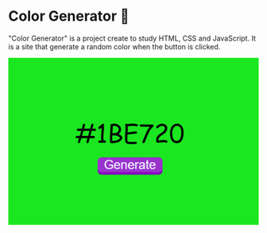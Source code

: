 # Color Generator :art:

"Color Generator" is a project create to study HTML, CSS and JavaScript.
It is a site that generate a random color when the button is clicked.


![Example image](img.png)
